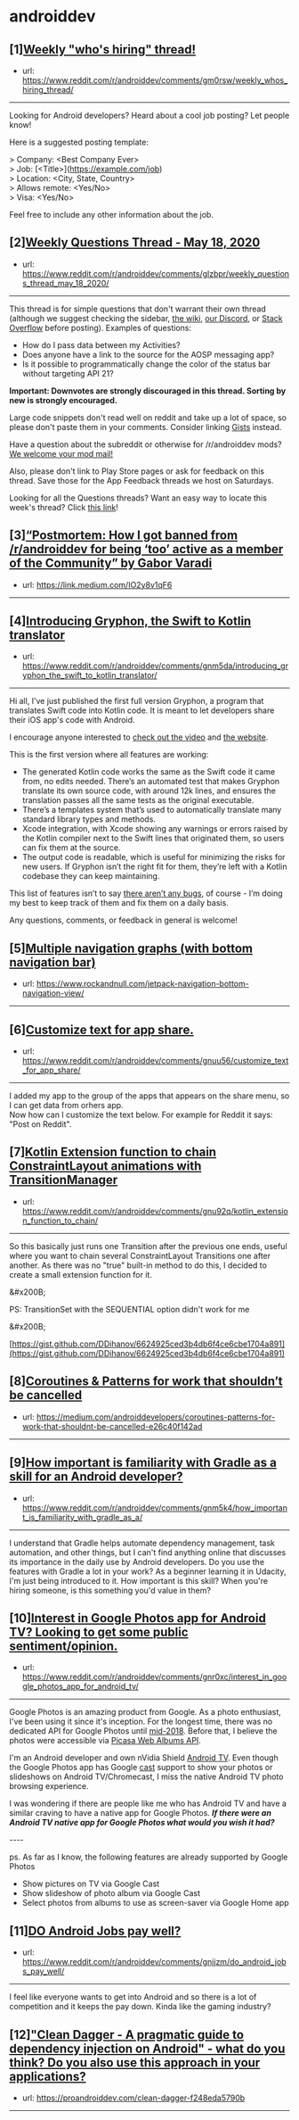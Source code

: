 # androiddev
## [1][Weekly "who's hiring" thread!](https://www.reddit.com/r/androiddev/comments/gm0rsw/weekly_whos_hiring_thread/)
- url: https://www.reddit.com/r/androiddev/comments/gm0rsw/weekly_whos_hiring_thread/
---
Looking for Android developers? Heard about a cool job posting? Let people know!

Here is a suggested posting template:

&gt; Company: &lt;Best Company Ever&gt;  
&gt; Job: [&lt;Title&gt;]\(https://example.com/job)  
&gt; Location: &lt;City, State, Country&gt;  
&gt; Allows remote: &lt;Yes/No&gt;  
&gt; Visa: &lt;Yes/No&gt;  

Feel free to include any other information about the job.
## [2][Weekly Questions Thread - May 18, 2020](https://www.reddit.com/r/androiddev/comments/glzbpr/weekly_questions_thread_may_18_2020/)
- url: https://www.reddit.com/r/androiddev/comments/glzbpr/weekly_questions_thread_may_18_2020/
---
This thread is for simple questions that don't warrant their own thread (although we suggest checking the sidebar, [the wiki](http://www.reddit.com/r/androiddev/wiki/), [our Discord](https://discord.gg/D2cNrqX), or [Stack Overflow](http://stackoverflow.com) before posting). Examples of questions:

* How do I pass data between my Activities?
* Does anyone have a link to the source for the AOSP messaging app?
* Is it possible to programmatically change the color of the status bar without targeting API 21?

**Important: Downvotes are strongly discouraged in this thread. Sorting by new is strongly encouraged.**

Large code snippets don't read well on reddit and take up a lot of space, so please don't paste them in your comments. Consider linking [Gists](https://gist.github.com) instead.

Have a question about the subreddit or otherwise for /r/androiddev mods? [We welcome your mod mail!](http://www.reddit.com/message/compose?to=%2Fr%2Fandroiddev)

Also, please don't link to Play Store pages or ask for feedback on this thread. Save those for the App Feedback threads we host on Saturdays.

Looking for all the Questions threads? Want an easy way to locate this week's thread? Click [this link](https://www.reddit.com/r/androiddev/search?q=title%3A%22questions+thread%22+author%3A%22AutoModerator%22&amp;restrict_sr=on&amp;sort=new&amp;t=all)!
## [3][“Postmortem: How I got banned from /r/androiddev for being ‘too’ active as a member of the Community” by Gabor Varadi](https://www.reddit.com/r/androiddev/comments/gnv79i/postmortem_how_i_got_banned_from_randroiddev_for/)
- url: https://link.medium.com/IO2y8v1qF6
---

## [4][Introducing Gryphon, the Swift to Kotlin translator](https://www.reddit.com/r/androiddev/comments/gnm5da/introducing_gryphon_the_swift_to_kotlin_translator/)
- url: https://www.reddit.com/r/androiddev/comments/gnm5da/introducing_gryphon_the_swift_to_kotlin_translator/
---
Hi all, I’ve just published the first full version Gryphon, a program that translates Swift code into Kotlin code. It is meant to let developers share their iOS app's code with Android.

I encourage anyone interested to [check out the video](https://twitter.com/gryphonblog/status/1263233844519620610?s=20) and [the website](https://vinivendra.github.io/Gryphon/index.html).

This is the first version where all features are working:

* The generated Kotlin code works the same as the Swift code it came from, no edits needed. There’s an automated test that makes Gryphon translate its own source code, with around 12k lines, and ensures the translation passes all the same tests as the original executable.
* There’s a templates system that’s used to automatically translate many standard library types and methods.
* Xcode integration, with Xcode showing any warnings or errors raised by the Kotlin compiler next to the Swift lines that originated them, so users can fix them at the source.
* The output code is readable, which is useful for minimizing the risks for new users. If Gryphon isn’t the right fit for them, they’re left with a Kotlin codebase they can keep maintaining.

This list of features isn’t to say [there aren’t any bugs](https://github.com/vinivendra/Gryphon/issues), of course - I’m doing my best to keep track of them and fix them on a daily basis.

Any questions, comments, or feedback in general is welcome!
## [5][Multiple navigation graphs (with bottom navigation bar)](https://www.reddit.com/r/androiddev/comments/gnipdq/multiple_navigation_graphs_with_bottom_navigation/)
- url: https://www.rockandnull.com/jetpack-navigation-bottom-navigation-view/
---

## [6][Customize text for app share.](https://www.reddit.com/r/androiddev/comments/gnuu56/customize_text_for_app_share/)
- url: https://www.reddit.com/r/androiddev/comments/gnuu56/customize_text_for_app_share/
---
I added my app to the group of the apps that appears on the share menu, so I can get data from orhers app.  
Now how can I customize the text below. For example for Reddit it says: "Post on Reddit".
## [7][Kotlin Extension function to chain ConstraintLayout animations with TransitionManager](https://www.reddit.com/r/androiddev/comments/gnu92q/kotlin_extension_function_to_chain/)
- url: https://www.reddit.com/r/androiddev/comments/gnu92q/kotlin_extension_function_to_chain/
---
So this basically just runs one Transition after the previous one ends, useful where you want to chain several ConstraintLayout Transitions one after another. As there was no "true" built-in method to do this, I decided to create a small extension function for it. 

&amp;#x200B;

PS: TransitionSet with the SEQUENTIAL option didn't work for me

&amp;#x200B;

[https://gist.github.com/DDihanov/6624925ced3b4db6f4ce6cbe1704a891](https://gist.github.com/DDihanov/6624925ced3b4db6f4ce6cbe1704a891)
## [8][Coroutines &amp; Patterns for work that shouldn’t be cancelled](https://www.reddit.com/r/androiddev/comments/gntqtr/coroutines_patterns_for_work_that_shouldnt_be/)
- url: https://medium.com/androiddevelopers/coroutines-patterns-for-work-that-shouldnt-be-cancelled-e26c40f142ad
---

## [9][How important is familiarity with Gradle as a skill for an Android developer?](https://www.reddit.com/r/androiddev/comments/gnm5k4/how_important_is_familiarity_with_gradle_as_a/)
- url: https://www.reddit.com/r/androiddev/comments/gnm5k4/how_important_is_familiarity_with_gradle_as_a/
---
I understand that Gradle helps automate dependency management, task automation, and other things, but I can't find anything online that discusses its importance in the daily use by Android developers. Do you use the features with Gradle a lot in your work? As a beginner learning it in Udacity, I'm just being introduced to it. How important is this skill? When you're hiring someone, is this something you'd value in them?
## [10][Interest in Google Photos app for Android TV? Looking to get some public sentiment/opinion.](https://www.reddit.com/r/androiddev/comments/gnr0xc/interest_in_google_photos_app_for_android_tv/)
- url: https://www.reddit.com/r/androiddev/comments/gnr0xc/interest_in_google_photos_app_for_android_tv/
---
Google Photos is an amazing product from Google. As a photo enthusiast, I've been using it since it's inception. For the longest time, there was no dedicated API for Google Photos until [mid-2018](https://developers.googleblog.com/2018/05/introducing-google-photos-partner.html). Before that, I believe the photos were accessible via [Picasa Web Albums API](https://support.google.com/picasa/answer/6383491?hl=en).

I'm an Android developer and own nVidia Shield [Android TV](https://www.android.com/intl/en_us/tv/). Even though the Google Photos app has Google [cast](https://developers.google.com/cast) support to show your photos or slideshows on Android TV/Chromecast, I miss the native Android TV photo browsing experience.

I was wondering if there are people like me who has Android TV and have a similar craving to have a native app for Google Photos. ***If there were an Android TV native app for Google Photos what would you wish it had?***

\----

ps. As far as I know, the following features are already supported by Google Photos

* Show pictures on TV via Google Cast
* Show slideshow of photo album via Google Cast
* Select photos from albums to use as screen-saver via Google Home app
## [11][DO Android Jobs pay well?](https://www.reddit.com/r/androiddev/comments/gnjjzm/do_android_jobs_pay_well/)
- url: https://www.reddit.com/r/androiddev/comments/gnjjzm/do_android_jobs_pay_well/
---
I feel like everyone wants to get into Android and so there is a lot of competition and it keeps the pay down. Kinda like the gaming industry?
## [12]["Clean Dagger - A pragmatic guide to dependency injection on Android" - what do you think? Do you also use this approach in your applications?](https://www.reddit.com/r/androiddev/comments/gn8spj/clean_dagger_a_pragmatic_guide_to_dependency/)
- url: https://proandroiddev.com/clean-dagger-f248eda5790b
---

